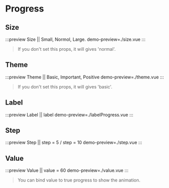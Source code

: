 # Progress

## Size

:::preview Size || Small, Normol, Large.
demo-preview=./size.vue
:::

> If you don't set this props, it will gives 'normal'.

## Theme

:::preview Theme || Basic, Important, Positive
demo-preview=./theme.vue
:::

> If you don't set this props, it will gives 'basic'.

## Label

:::preview Label || label
demo-preview=./labelProgress.vue
:::

## Step

:::preview Step || step = 5 / step = 10
demo-preview=./step.vue
:::

## Value

:::preview Value || value = 60
demo-preview=./value.vue
:::

> You can bind value to true progress to show the animation.
